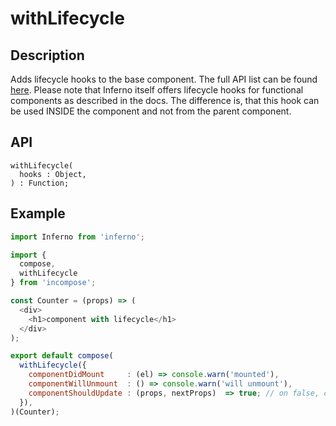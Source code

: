# withLifecycle
## Description
Adds lifecycle hooks to the base component. The full API list can be found [here](https://infernojs.org/docs/guides/components).
Please note that Inferno itself offers lifecycle hooks for functional components as described in the docs.
The difference is, that this hook can be used INSIDE the component and not from the parent component.

## API
```
withLifecycle(
  hooks : Object,
) : Function;
```

## Example
```javascript
import Inferno from 'inferno';

import {
  compose,
  withLifecycle
} from 'incompose';

const Counter = (props) => (
  <div>
    <h1>component with lifecycle</h1>
  </div>
);

export default compose(
  withLifecycle({
    componentDidMount     : (el) => console.warn('mounted'),
    componentWillUnmount  : () => console.warn('will unmount'),
    componentShouldUpdate : (props, nextProps)  => true; // on false, component won't update
  }),
)(Counter);
```